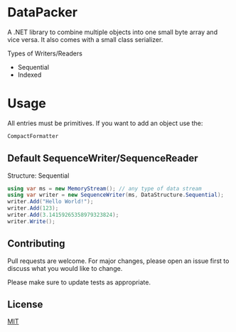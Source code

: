 # DataPacker

A .NET library to combine multiple objects into one small byte array and vice versa. It also comes with a small class serializer.

Types of Writers/Readers

* Sequential
* Indexed

# Usage

All entries must be primitives. 
If you want to add an object use the:

```C#
CompactFormatter
```

## Default SequenceWriter/SequenceReader

Structure: Sequential

```C#
using var ms = new MemoryStream(); // any type of data stream
using var writer = new SequenceWriter(ms, DataStructure.Sequential);
writer.Add("Hello World!");
writer.Add(123);
writer.Add(3.14159265358979323824);
writer.Write();
```

## Contributing
Pull requests are welcome. For major changes, please open an issue first to discuss what you would like to change.

Please make sure to update tests as appropriate.

## License
[MIT](https://choosealicense.com/licenses/mit/)
